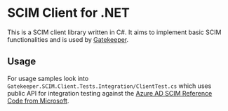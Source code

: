 # SCIM Client for .NET

This is a SCIM client library written in C#. It aims to implement basic SCIM functionalities and is used by [Gatekeeper](https://github.com/getgatekeeper/server).

## Usage

For usage samples look into `Gatekeeper.SCIM.Client.Tests.Integration/ClientTest.cs` which uses public API for integration testing against the [Azure AD SCIM Reference Code from Microsoft](https://github.com/AzureAD/SCIMReferenceCode/).
